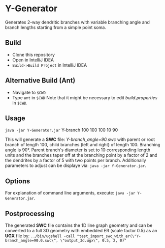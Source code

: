 # Y-Generator
Generates 2-way dendritic branches with variable branching angle and branch lengths starting from a simple point soma.

## Build
- Clone this repository
- Open in IntelliJ IDEA
- `Build->Build Project` in IntelliJ IDEA

## Alternative Build (Ant)
- Navigate to `$CWD`
- Type `ant` in `$CWD`
Note that it might be necessary to edit *build.properties* in `$CWD`.

## Usage
`java -jar Y-Generator.jar`  Y-branch 100 100 100 10 90

This will generate a **SWC** file: *Y-branch_angle=90.swc* with parent or root branch
of length 100, child branches (left and right) of length 100. Branching angle is 90°.
Parent branch's diameter is set to 10 corresponding length units and the branches
taper off at the branching point by a factor of 2 and the dendrites by a factor of
5 with two points per branch. Additionally parameters to adjust can be displaye via:
`java -jar Y-Generator.jar`.

## Options
For explanation of command line arguments, execute: `java -jar Y-Generator.jar`.

## Postprocessing
The generated **SWC** file contains the 1D line graph geometry and can be 
converted to a full 3D geometry with embedded ER (scale factor 0.5) as an **UGX** file by:
`../bin/ugshell -call "test_import_swc_with_er(\"Y-branch_angle=90.0.swc\", \"output_3d.ugx\", 0.5, 2, 0)"`

